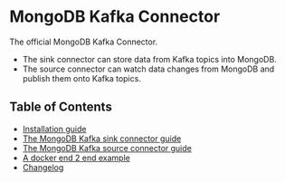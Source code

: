 # MongoDB Kafka Connector

The official MongoDB Kafka Connector.

  - The sink connector can store data from Kafka topics into MongoDB.
  - The source connector can watch data changes from MongoDB and publish them onto Kafka topics.

## Table of Contents

- [Installation guide](./install.md)
- [The MongoDB Kafka sink connector guide](./sink.md)
- [The MongoDB Kafka source connector guide](./source.md)
- [A docker end 2 end example](../docker/README.md)
- [Changelog](./changelog.md)
